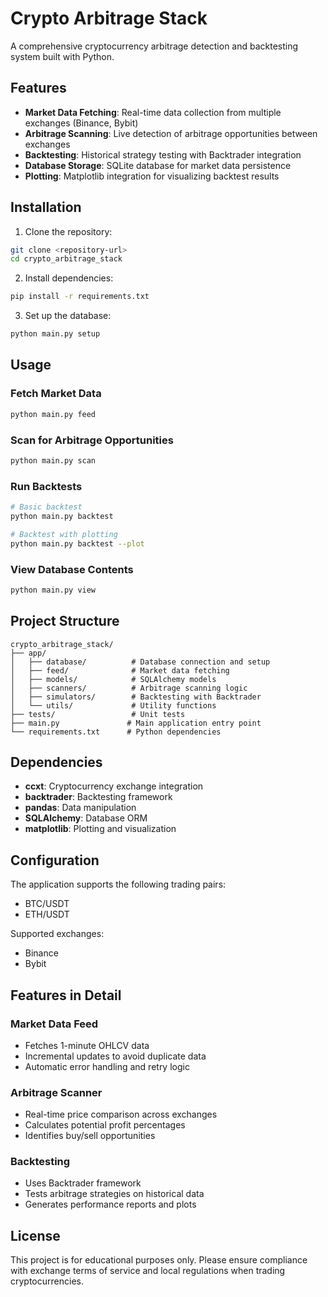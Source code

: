 # Crypto Arbitrage Stack

A comprehensive cryptocurrency arbitrage detection and backtesting system built with Python.

## Features

- **Market Data Fetching**: Real-time data collection from multiple exchanges (Binance, Bybit)
- **Arbitrage Scanning**: Live detection of arbitrage opportunities between exchanges
- **Backtesting**: Historical strategy testing with Backtrader integration
- **Database Storage**: SQLite database for market data persistence
- **Plotting**: Matplotlib integration for visualizing backtest results

## Installation

1. Clone the repository:
```bash
git clone <repository-url>
cd crypto_arbitrage_stack
```

2. Install dependencies:
```bash
pip install -r requirements.txt
```

3. Set up the database:
```bash
python main.py setup
```

## Usage

### Fetch Market Data
```bash
python main.py feed
```

### Scan for Arbitrage Opportunities
```bash
python main.py scan
```

### Run Backtests
```bash
# Basic backtest
python main.py backtest

# Backtest with plotting
python main.py backtest --plot
```

### View Database Contents
```bash
python main.py view
```

## Project Structure

```
crypto_arbitrage_stack/
├── app/
│   ├── database/          # Database connection and setup
│   ├── feed/              # Market data fetching
│   ├── models/            # SQLAlchemy models
│   ├── scanners/          # Arbitrage scanning logic
│   ├── simulators/        # Backtesting with Backtrader
│   └── utils/             # Utility functions
├── tests/                 # Unit tests
├── main.py               # Main application entry point
└── requirements.txt      # Python dependencies
```

## Dependencies

- **ccxt**: Cryptocurrency exchange integration
- **backtrader**: Backtesting framework
- **pandas**: Data manipulation
- **SQLAlchemy**: Database ORM
- **matplotlib**: Plotting and visualization

## Configuration

The application supports the following trading pairs:
- BTC/USDT
- ETH/USDT

Supported exchanges:
- Binance
- Bybit

## Features in Detail

### Market Data Feed
- Fetches 1-minute OHLCV data
- Incremental updates to avoid duplicate data
- Automatic error handling and retry logic

### Arbitrage Scanner
- Real-time price comparison across exchanges
- Calculates potential profit percentages
- Identifies buy/sell opportunities

### Backtesting
- Uses Backtrader framework
- Tests arbitrage strategies on historical data
- Generates performance reports and plots

## License

This project is for educational purposes only. Please ensure compliance with exchange terms of service and local regulations when trading cryptocurrencies.
